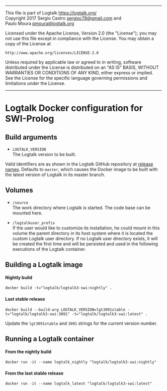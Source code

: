 ________________________________________________________________________

This file is part of Logtalk <https://logtalk.org/>  
Copyright 2017 Sergio Castro <sergioc78@gmail.com> and  
Paulo Moura <pmoura@logtalk.org>

Licensed under the Apache License, Version 2.0 (the "License");
you may not use this file except in compliance with the License.
You may obtain a copy of the License at

    http://www.apache.org/licenses/LICENSE-2.0

Unless required by applicable law or agreed to in writing, software
distributed under the License is distributed on an "AS IS" BASIS,
WITHOUT WARRANTIES OR CONDITIONS OF ANY KIND, either express or implied.
See the License for the specific language governing permissions and
limitations under the License.
________________________________________________________________________


Logtalk Docker configuration for SWI-Prolog
===========================================


Build arguments
---------------

- `LOGTALK_VERSION`  
The Logtalk version to be built.

Valid identifiers are as shown in the Logtalk GitHub repository at [release names](https://github.com/LogtalkDotOrg/logtalk3/releases). Defaults to `master`, which causes the Docker image to be built with the latest version of Logtalk in its master branch.


Volumes
-------

- `/source`  
The work directory where Logtalk is started. The code base can be mounted here.

- `/logtalkuser_prefix`  
If the user would like to customize its installation, he could mount in this volume the parent directory in its host system where it is located the custom Logtalk user directory. If no Logtalk user directory exists, it will be created the first time and will be persisted and used in the following executions of the Logtalk container.


Building a Logtalk image
------------------------

#### Nightly build

	docker build -t="logtalk/logtalk3-swi:nightly" .

#### Last stable release

	docker build --build-arg LOGTALK_VERSION=lgt3091stable -t="logtalk/logtalk3-swi:3091" -t="logtalk/logtalk3-swi:latest" .

Update the `lgt3091stable` and `3091` strings for the current version number.


Running a Logtalk container
---------------------------

#### From the nightly build

	docker run -it --name logtalk_nightly "logtalk/logtalk3-swi:nightly"


#### From the last stable release

	docker run -it --name logtalk_latest "logtalk/logtalk3-swi:latest"
